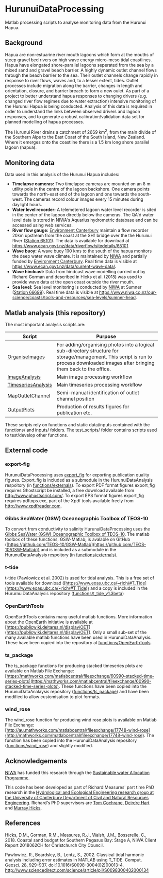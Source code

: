 # HurunuiDataProcessing
Matlab processing scripts to analyse monitoring data from the Hurunui Hapua.  

## Background
Hapua are non-estuarine river mouth lagoons which form at the mouths of steep gravel bed rivers on high wave energy micro-meso tidal coastlines. Hapua have elongated shore-parallel lagoons seperated from the sea by a mixed sand and gravel beach barrier. A highly dynamic outlet channel flows through the beach barrier to the sea. Their outlet channels change rapidly in response to river flows, waves and, to a lesser extent, tides. Outlet processes include migration along the barrier, changes in length and orientation, closure, and barrier breach to form a new oulet. As part of a project to better understand hapua responses to changing drivers (e.g. changed river flow regimes due to water extraction) intensive monitoring of the Hurunui Hapua is being conducted. Analysis of this data is required in order to understand the links between observed drivers and lagoon responses, and to generate a robust calibration/validation data set for planned modelling of hapua processes.

The Hurunui River drains a catchment of 2669 km<sup>2</sup>, from the main divide of the Southern Alps to the East Coast of the South Island, New Zealand. Where it emerges onto the coastline there is a 1.5 km long shore parallel lagoon (hapua).

## Monitoring data
Data used in this analysis of the Hurunui Hapua includes:
- **Timelapse cameras:** Two timelapse cameras are mounted on an 8 m utility pole in the centre of the lagoon backshore. One camera points towards the north-east end of the lagoon and one towards the south-west. The cameras record colour images every 15 minutes during daylight hours.
- **Water level recorder:** A telemetered lagoon water level recorder is sited in the center of the lagoon directly below the cameras. The QA'd water level data is stored in NIWA's Aquarius hydrometric database and can be accessed using web services.
- **River flow gauge:** [Environment Canterbury](https://www.ecan.govt.nz/) maintain a flow recorder 20km upstream from the coast at the SH1 bridge over the the Hurunui River ([Station 65101](https://sims.niwa.co.nz/sims/station.do?locationId=1029)). The data is available for download at https://www.ecan.govt.nz/data/riverflow/sitedetails/65101.
- **Wave buoy:** A wave buoy 100 kms to the south of the hapua monitors the deep water wave climate. It is maintained by [NIWA](https://www.niwa.co.nz) and partially funded by [Environment Canterbury](https://www.ecan.govt.nz/). Real time data is visible at https://www.ecan.govt.nz/data/current-wave-data/.
- **Wave hindcast:** Data from hindcast wave modelling carried out by Richard Gorman and described in Hicks et al. (2018) was used to provide wave data at the open coast outside the river mouth.
- **Sea level:** Sea level monitoring is conducted by [NIWA](https://www.niwa.co.nz) at Sumner ([Station 66699](https://sims.niwa.co.nz/sims/station.do?locationId=1127)). Real time data is visible at https://www.niwa.co.nz/our-science/coasts/tools-and-resources/sea-levels/sumner-head.

## Matlab analysis (this repository)
The most important analysis scripts are:

Script                                  |Purpose
----------------------------------------|------------------------------------------------------
[OrganiseImages](OrganiseImages.m)      |For adding/organising photos into a logical sub-directory structure for storage/management. This script is run to process downloaded images after bringing them back to the office.
[ImageAnalysis](ImageAnalysis.m)        |Main image processing workflow
[TimeseriesAnalysis](TimeseriesAnalysis.m)|Main timeseries processing workflow
[MapOutletChannel](MapOutletChannel.m)  |Semi-manual identification of outlet channel position
[OutputPlots](OutputPlots.m)            |Production of results figures for publication etc.

These scripts rely on functions and static data/inputs contained with the [functions/](functions) and [inputs/](inputs) folders. The [test_scripts/](test_scripts) folder contains scripts used to test/develop other functions.

## External code
### export-fig
HurunuiDataProcessing uses [export_fig](https://github.com/altmany/export_fig) for exporting publication quality figures. Export_fig is included as a submodule in the HurunuiDataAnalysis respoitory (in [functions/externals](functions/externals)). To export PDF format figures export_fig requires Ghostscript be installed, a free download available from http://www.ghostscript.com/. To export EPS format figures export_fig requires pdftops.exe, part of the Xpdf tools available freely from http://www.xpdfreader.com.

### Gibbs SeaWater (GSW) Oceanographic Toolbox of TEOS-10
To convert from conductivity to salinity HurunuiDataProcessing uses the [Gibbs SeaWater (GSW) Oceanographic Toolbox of TEOS-10](http://www.teos-10.org/software.htm). The matlab toolbox of these functions, GSW-Matlab, is avalable on GitHub ([https://github.com/TEOS-10/GSW-Matlab](https://github.com/TEOS-10/GSW-Matlab)) and is included as a submodule in the HurunuiDataAnalysis respoitory (in [functions/externals](functions/externals)).

### t-tide
t-tide (Pawlowicz et al. 2002) is used for tidal analysis. This is a free set of tools available for download ([https://www.eoas.ubc.ca/~rich/#T_Tide](https://www.eoas.ubc.ca/~rich/#T_Tide)) and a copy is included in the HururnuiDataAnalysis repository ([functions/t_tide_v1.3beta](functions/t_tide_v1.3beta))

### OpenEarthTools
OpenEarthTools contains many useful matlab functions. More information about the OpenEarth initiative is available at [https://publicwiki.deltares.nl/display/OET](https://publicwiki.deltares.nl/display/OET). Only a small sub-set of the many available matlab functions have been used in HurunuiDataAnalysis. These have been copied into the repository at [functions/OpenEarthTools](functions/OpenEarthTools).

### ts_package
The ts_package functions for producing stacked timeseries plots are available on Matlab File Exchange: [https://mathworks.com/matlabcentral/fileexchange/60990-stacked-time-series-plots](https://mathworks.com/matlabcentral/fileexchange/60990-stacked-time-series-plots). These functions have been copied into the HurunuiDataAnalaysis repository ([functions/ts_package](functions/ts_package)) and have been modified to allow customisation to plot formats.

### wind_rose
The wind_rose function for producing wind rose plots is available on Matlab File Exchange: [http://au.mathworks.com/matlabcentral/fileexchange/17748-wind-rose](http://mathworks.com/matlabcentral/fileexchange/17748-wind-rose). The function has been copied into the HurunuiDataAnalysis repository ([functions/wind_rose](functions/wind_rose)) and slightly modified.

## Acknowledgements
[NIWA](https://www.niwa.co.nz) has funded this research through the [Sustainable water Allocation Programme](https://www.niwa.co.nz/freshwater-and-estuaries/programme-overview/sustainable-water-allocation).

This code has been developed as part of Richard Measures' part time PhD research in the [Hydrological and Ecological Engineering research group at the University of Canterbury Department of Civil and Natural Resources Engineering](http://www.civil.canterbury.ac.nz/hydroeco/abouthydro.shtml). Richard's PhD supervisors are [Tom Cochrane](http://www.canterbury.ac.nz/engineering/schools/cnre/contact-us/academic-staff/tom-cochrane.html), [Deirdre Hart](https://www.canterbury.ac.nz/science/contact-us/people/deirdre-hart.html) and [Murray Hicks](https://www.niwa.co.nz/people/murray-hicks).

## References
Hicks, D.M., Gorman, R.M., Measures, R.J., Walsh, J.M., Bosserelle, C., 2018. Coastal sand budget for Southern Pegasus Bay: Stage A, NIWA Client Report 2018062CH for Christchurch City Council.

Pawlowicz, R., Beardsley, B., Lentz, S., 2002. Classical tidal harmonic analysis including error estimates in MATLAB using T_TIDE. Comput. Geosci. 28, 929–937. doi:10.1016/S0098-3004(02)00013-4. http://www.sciencedirect.com/science/article/pii/S0098300402000134  

